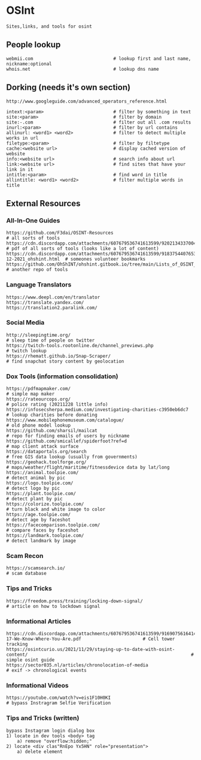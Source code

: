 # OSInt

    Sites,links, and tools for osint

## People lookup

    webmii.com                              # lookup first and last name, nickname:optional
    whois.net                               # lookup dns name 

## Dorking (needs it's own section)

    http://www.googleguide.com/advanced_operators_reference.html
    
    intext:<param>                          # filter by something in text
    site:<param>                            # filter by domain
    site:-.com                              # filter out all .com results
    inurl:<param>                           # filter by url contains
    allinurl: <word1> <word2>               # filter to detect multiple works in url
    filetype:<param>                        # filter by filtetype
    cache:<website url>                     # display cached version of website
    info:<website url>                      # search info about url
    link:<website url>                      # find sites that have your link in it
    intitle:<param>                         # find word in title
    allintitle: <word1> <word2>             # filter multiple words in title
    
    
## External Resources

### All-In-One Guides
    https://github.com/F3dai/OSINT-Resources                                                                                            # all sorts of tools
    https://cdn.discordapp.com/attachments/607679536741613599/920213433700458536/Complete_List_of_OSINT_Web_Resources_Light_ohshint.pdf # pdf of all sorts of tools (looks like a lot of content)
    https://cdn.discordapp.com/attachments/607679536741613599/918375440765313055/1_Complete_Bookmarks_Organized_8-12-2021_ohshint.html  # someones volunteer bookmarks
    https://github.com/OhShINT/ohshint.gitbook.io/tree/main/Lists_of_OSINT_Web_Resources                                                # another repo of tools
    
### Language Translators

    https://www.deepl.com/en/translator
    https://translate.yandex.com/
    https://translation2.paralink.com/

### Social Media

    http://sleepingtime.org/                                                                                                            # sleep time of people on twitter
    https://twitch-tools.rootonline.de/channel_previews.php                                                                             # twitch lookup
    https://rhematt.github.io/Snap-Scraper/                                                                                             # find snapchat story content by geolocation
    
### Dox Tools (information consolidation)

    https://pdfmapmaker.com/                                                                                                            # simple map maker
    https://rateourcops.org/                                                                                                            # police rating (20211228 little info)
    https://infosecsherpa.medium.com/investigating-charities-c3950eb6dc7                                                                # lookup charities before donating
    https://www.mobilephonemuseum.com/catalogue/                                                                                        # old phone model lookup
    https://github.com/sharsil/mailcat                                                                                                  # repo for finding emails of users by nickname
    https://github.com/smicallef/spiderfoot?ref=d                                                                                       # map client attack surface
    https://dataportals.org/search                                                                                                      # free GIS data lookup (usually from governments)
    https://geohack.toolforge.org/                                                                                                      # maps/weather/flight/maritime/fitnessdevice data by lat/long
    https://animal.toolpie.com/                                                                                                         # detect animal by pic
    https://logo.toolpie.com/                                                                                                           # detect logo by pic
    https://plant.toolpie.com/                                                                                                          # detect plant by pic
    https://colorize.toolpie.com/                                                                                                       # turn black and white image to color
    https://age.toolpie.com/                                                                                                            # detect age by faceshot
    https://facecomparison.toolpie.com/                                                                                                 # compare faces by faceshot
    https://landmark.toolpie.com/                                                                                                       # detect landmark by image
    
### Scam Recon

    https://scamsearch.io/                                                                                                              # scam database
    
### Tips and Tricks

    https://freedom.press/training/locking-down-signal/                                                                                 # article on how to lockdown signal
    
### Informational Articles

    https://cdn.discordapp.com/attachments/607679536741613599/916907561641467995/Art-17-We-Know-Where-You-Are.pdf                       # Cell tower tracking
    https://osintcurio.us/2021/11/29/staying-up-to-date-with-osint-content/                                                             # simple osint guide
    https://sector035.nl/articles/chronolocation-of-media                                                                               # exif -> chronological events    
    
### Informational Videos

    https://youtube.com/watch?v=eis1F10H0KI                                                                                             # bypass Instragram Selfie Verification
    
### Tips and Tricks (written)

    bypass Instagram login dialog box
    1) locate in dev tools <body> tag
        a) remove "overflow:hidden;"
    2) locate <div clas"RnEpo Yx5HN" role="presentation">
        a) delete element